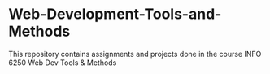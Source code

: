 # Web-Development-Tools-and-Methods
This repository contains assignments and projects done in the course INFO 6250 Web Dev Tools &amp; Methods
